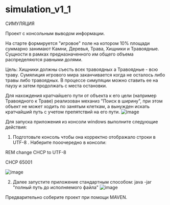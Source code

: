 # simulation_v1_1

СИМУЛЯЦИЯ

Проект с консольным выводом информации.

На старте формируется "игровое" поле на котором 10% площади суммарно занимают Камни, Деревья, Трава, Хищники и Травоядные.
Сущности в рамках предназначенного им общего объема распределяются равными долями.

Цель: Хищники должны съесть всех травоядных а Травоядные - всю траву.
Сумялиция игрового мира заканчивается когда не осталось либо травы либо травоядных.
В процессе симуляции можно ставить ее на паузу и затем продолжать с места остановки.

Для нахождения кратчайшего пути от объекта к его цели (например Травоядного к Траве) реализован механиз "Поиск в ширину", при этом объект не может ходить по занятым клеткам,
а вынужден искать кратчайший путь с учетом препятствий на его пути.
![image](https://github.com/RomanV79/simulation_v1_1/assets/121058298/3da0d06e-561a-4757-9e6a-dd90d752d881)



Для запуска приложения из консоли windows выполните следующие действия:
1. Подготовьте консоль чтобы она корректно отображало строки в UTF-8 .
  Наберите пооочередно в консоли:
  
  REM change CHCP to UTF-8
  
  CHCP 65001
  
  ![image](https://github.com/RomanV79/simulation_v1_1/assets/121058298/bfff3aa5-fd2f-4c3a-980e-066310a15a96)
  
 2. Далее запустите приложение стандартным способом: java -jar "полный путь до исполняемого файла"
    ![image](https://github.com/RomanV79/simulation_v1_1/assets/121058298/20e10b49-293b-45d8-9b43-9a92439939dc)

Предварительно соберите проект при помощи MAVEN.
